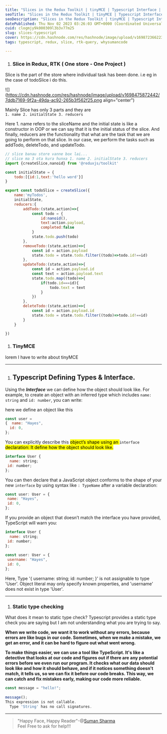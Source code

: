 ```yaml
---
title: "Slices in the Redux Toolkit | tinyMCE | Typescript Interface | static type checking"
seoTitle: "Slices in the Redux Toolkit | tinyMCE | Typescript Interface, static"
seoDescription: "Slices in the Redux Toolkit | tinyMCE | Typescript Interface,  static type check."
datePublished: Thu Nov 02 2023 03:26:03 GMT+0000 (Coordinated Universal Time)
cuid: clogmjy9k000309l3b3v77m25
slug: slices-typescript
cover: https://cdn.hashnode.com/res/hashnode/image/upload/v1698723662236/93f954a1-2904-4b2e-8e59-cc2b744ea8e9.png
tags: typescript, redux, slice, rtk-query, whysumancode

---
```


1. ### Slice in Redux, RTK ( One store - One Project )
    

Slice is the part of the store where individual task has been done. i.e eg in the case of todoSlice i do this.

![](https://cdn.hashnode.com/res/hashnode/image/upload/v1698475872442/7ddb7169-9f2a-49da-ac92-265b3f562f25.png align="center")

Mainly Slice has only 3 parts and they are  
`1. name 2. initialState 3. reducers`

Here 1. name refers to the sliceName and the initial state is like a constructor in OOP or we can say that it is the initial status of the slice. And finally, reducers are the functionality that what are the task that we are going to perform on that slice. In our case, we perform the tasks such as addTodo, deleteTodo, and updateTodo.

```javascript
// slice banau store vanne box lai...
// slice ma 3 ota kura hunxa 1. name 2. initialState 3. reducers
import {createSlice,nanoid} from '@reduxjs/toolkit'

const initialState = {
    todo:[{id:1,text:'hello word'}]
}

export const todoSlice = createSlice({
    name:'myTodos',
    initialState,
    reducers:{
        addTodo:(state,action)=>{
            const todo = {
                id:nanoid(),
                text:action.payload,
                completed:false
            }
            state.todo.push(todo)
        },
        removeTodo:(state,action)=>{
            const id = action.payload
            state.todo = state.todo.filter((todo)=>todo.id!==id)
        },
        updateTodo:(state,action)=>{
            const id = action.payload.id
            const text = action.payload.text
            state.todo.map((todo)=>{
                if(todo.id===id){
                    todo.text = text
                }
            })
        },
        deleteTodo:(state,action)=>{
            const id = action.payload.id
            state.todo = state.todo.filter((todo)=>todo.id!==id)
        }
    }

})
```

1. ### TinyMCE
    

lorem I have to write about tinyMCE

---

1. ## Typescript Defining Types & Interface.
    

Using the ***Interface*** we can define how the object should look like. For example, to create an object with an inferred type which includes `name: string` and `id: number`, you can write:

here we define an object like this

```javascript
const user = 
{  name: "Hayes",
  id: 0,
};
```

You can explicitly describe this <mark>object’s shape using an </mark> `interface` <mark>declaration: It define how the object should look like.</mark>

```javascript
interface User {
  name: string; 
 id: number;
};
```

You can then declare that a JavaScript object conforms to the shape of your new `interface` by using syntax like `: TypeName` after a variable declaration:

```javascript
const user: User = { 
 name: "Hayes", 
 id: 0,
};
```

If you provide an object that doesn’t match the interface you have provided, TypeScript will warn you:

```javascript
interface User {
  name: string; 
 id: number;
};
 
const user: User = { 
 username: "Hayes",
 id: 0,
};
```

Here, Type '{ username: string; id: number; }' is not assignable to type 'User'. Object literal may only specify known properties, and 'username' does not exist in type 'User'.

---

1. ### Static type checking
    

What does it mean to static type check? Typescript provides a static type check you are saying but I am not understanding what you are trying to say.

**When we write code, we want it to work without any errors, because errors are like bugs in our code. Sometimes, when we make a mistake, we get an error, and it can be hard to figure out what went wrong.**

**To make things easier, we can use a tool like TypeScript. It's like a detective that looks at our code and figures out if there are any potential errors before we even run our program. It checks what our data should look like and how it should behave, and if it notices something doesn't match, it tells us, so we can fix it before our code breaks. This way, we can catch and fix mistakes early, making our code more reliable.**

```javascript
const message = "hello!";
 
message();
This expression is not callable.
  Type 'String' has no call signatures.
```

---

> "Happy Face, Happy Reader"-@[Suman Sharma](@iam8uman)  
> Feel Free to ask for help!!!